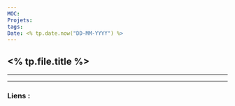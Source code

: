 ```yaml
---
MOC:
Projets:
tags:
Date: <% tp.date.now("DD-MM-YYYY") %>
---
```


## <% tp.file.title %>

---




---
### Liens :